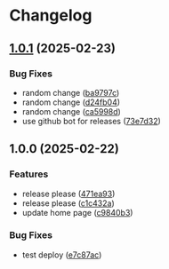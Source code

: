 # Changelog

## [1.0.1](https://github.com/acidarchive/website/compare/v1.0.0...v1.0.1) (2025-02-23)


### Bug Fixes

* random change ([ba9797c](https://github.com/acidarchive/website/commit/ba9797cde64a824ad53427c44107cae4fa85de91))
* random change ([d24fb04](https://github.com/acidarchive/website/commit/d24fb04edbbee44ad8d370c0ee58029455a89ab4))
* random change ([ca5998d](https://github.com/acidarchive/website/commit/ca5998d3d99a1df37fc2fd3fb2ec05ceec6ae8f9))
* use github bot for releases ([73e7d32](https://github.com/acidarchive/website/commit/73e7d32c481ab016657981850b6537d51cefc964))

## 1.0.0 (2025-02-22)


### Features

* release please ([471ea93](https://github.com/acidarchive/website/commit/471ea93eb32122b31e63f820188b7a842eae5d43))
* release please ([c1c432a](https://github.com/acidarchive/website/commit/c1c432af2dbbc6bf83591fef0ecdd46e22a62836))
* update home page ([c9840b3](https://github.com/acidarchive/website/commit/c9840b3139f0e6500960b12566aa1644ab4f92e6))


### Bug Fixes

* test deploy ([e7c87ac](https://github.com/acidarchive/website/commit/e7c87ac8eea9abcb5df9abbb1883257ca2a18929))
